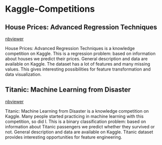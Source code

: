 # Kaggle-Competitions

## House Prices: Advanced Regression Techniques

<a href="https://nbviewer.jupyter.org/github/Prakarsh-Bhardwaj/Kaggle-Competitions/blob/master/adv-house-pred-final.ipynb">nbviewer</a>

House Prices: Advanced Regression Techniques is a knowledge competition on Kaggle. This is a regression problem: based on information about houses we predict their prices. General description and data are available on Kaggle. The dataset has a lot of features and many missing values. This gives interesting possibilities for feature transformation and data visualization.

## Titanic: Machine Learning from Disaster

<a href="https://nbviewer.jupyter.org/github/Prakarsh-Bhardwaj/Kaggle-Competitions/blob/master/titanic2.ipynb">nbviewer</a>

Titanic: Machine Learning from Disaster is a knowledge competition on Kaggle. Many people started practicing in machine learning with this competition, so did I. This is a binary classification problem: based on information about Titanic passengers we predict whether they survived or not. General description and data are available on Kaggle. Titanic dataset provides interesting opportunities for feature engineering.
